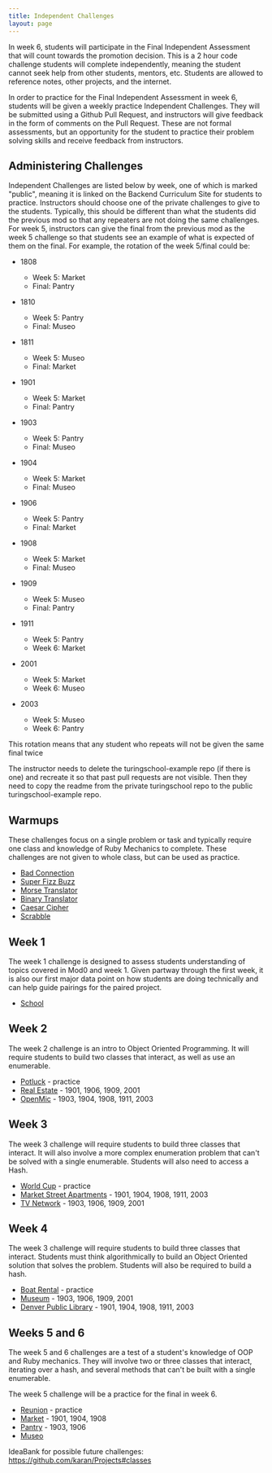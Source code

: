 ```yaml
---
title: Independent Challenges
layout: page
---
```


In week 6, students will participate in the Final Independent Assessment that will count towards the promotion decision. This is a 2 hour code challenge students will complete independently, meaning the student cannot seek help from other students, mentors, etc. Students are allowed to reference notes, other projects, and the internet.

In order to practice for the Final Independent Assessment in week 6, students will be given a weekly practice Independent Challenges. They will be submitted using a Github Pull Request, and instructors will give feedback in the form of comments on the Pull Request. These are not formal assessments, but an opportunity for the student to practice their problem solving skills and receive feedback from instructors.

## Administering Challenges

Independent Challenges are listed below by week, one of which is marked "public", meaning it is linked on the Backend Curriculum Site for students to practice. Instructors should choose one of the private challenges to give to the students. Typically, this should be different than what the students did the previous mod so that any repeaters are not doing the same challenges. For week 5, instructors can give the final from the previous mod as the week 5 challenge so that students see an example of what is expected of them on the final. For example, the rotation of the week 5/final could be:

* 1808
  * Week 5: Market
  * Final: Pantry
  
* 1810
  * Week 5: Pantry
  * Final: Museo
  
* 1811
  * Week 5: Museo
  * Final: Market

* 1901
  * Week 5: Market
  * Final: Pantry
  
* 1903
  * Week 5: Pantry
  * Final: Museo

* 1904
  * Week 5: Market
  * Final: Museo

* 1906 
  * Week 5: Pantry
  * Final: Market
  
* 1908
  * Week 5: Market
  * Final: Museo
  
* 1909
  * Week 5: Museo
  * Final: Pantry
  
* 1911
  * Week 5: Pantry
  * Week 6: Market

* 2001
  * Week 5: Market
  * Week 6: Museo
  
* 2003
  * Week 5: Museo
  * Week 6: Pantry

  
This rotation means that any student who repeats will not be given the same final twice

The instructor needs to delete the turingschool-example repo (if there is one) and recreate it so that past pull requests are not visible. Then they need to copy the readme from the private turingschool repo to the public turingschool-example repo.

## Warmups

These challenges focus on a single problem or task and typically require one class and knowledge of Ruby Mechanics to complete. These challenges are not given to whole class, but can be used as practice.

* [Bad Connection](https://github.com/turingschool-examples/bad_connection)
* [Super Fizz Buzz](https://github.com/turingschool-examples/super_fizz_buzz)
* [Morse Translator](https://github.com/turingschool-examples/morse_translator)
* [Binary Translator](https://github.com/turingschool-examples/binary_translator)
* [Caesar Cipher](https://github.com/turingschool-examples/caesar_cipher)
* [Scrabble](https://github.com/turingschool-examples/scrabble)

## Week 1
The week 1 challenge is designed to assess students understanding of topics covered in Mod0 and week 1.  Given partway through the first week, it is also our first major data point on how students are doing technically and can help guide pairings for the paired project.

* [School](https://github.com/turingschool/school_challenge)

## Week 2

The week 2 challenge is an intro to Object Oriented Programming. It will require students to build two classes that interact, as well as use an enumerable.

* [Potluck](https://github.com/turingschool-examples/potluck) - practice
* [Real Estate](https://github.com/turingschool/real_estate) - 1901, 1906, 1909, 2001
* [OpenMic](https://github.com/turingschool/open_mic) - 1903, 1904, 1908, 1911, 2003

## Week 3

The week 3 challenge will require students to build three classes that interact. It will also involve a more complex enumeration problem that can't be solved with a single enumerable. Students will also need to access a Hash.

* [World Cup](https://github.com/turingschool-examples/world_cup) - practice
* [Market Street Apartments](https://github.com/turingschool/market_st_apartments) - 1901, 1904, 1908, 1911, 2003
* [TV Network](https://github.com/turingschool/tv_network) - 1903, 1906, 1909, 2001

## Week 4

The week 3 challenge will require students to build three classes that interact. Students must think algorithmically to build an Object Oriented solution that solves the problem. Students will also be required to build a hash.

* [Boat Rental](https://github.com/turingschool-examples/boat_rental) - practice
* [Museum](https://github.com/turingschool/museum) - 1903, 1906, 1909, 2001
* [Denver Public Library](https://github.com/turingschool/denver_public_library) - 1901, 1904, 1908, 1911, 2003

## Weeks 5 and 6

The week 5 and 6 challenges are a test of a student's knowledge of OOP and Ruby mechanics. They will involve two or three classes that interact, iterating over a hash, and several methods that can't be built with a single enumerable.

The week 5 challenge will be a practice for the final in week 6.

* [Reunion](https://github.com/turingschool-examples/reunion) - practice
* [Market](https://github.com/turingschool/market) - 1901, 1904, 1908
* [Pantry](https://github.com/turingschool/pantry) - 1903, 1906
* [Museo](https://github.com/turingschool/museo) 

IdeaBank for possible future challenges: https://github.com/karan/Projects#classes
